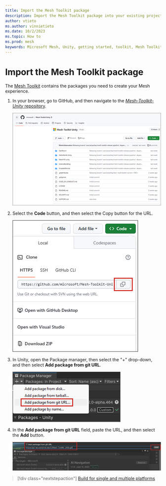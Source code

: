 ```yaml
---
title: Import the Mesh Toolkit package
description: Import the Mesh Toolkit package into your existing project or a new project.
author: vtieto
ms.author: vinnietieto
ms.date: 10/2/2023
ms.topic: How to
ms.prod: mesh
keywords: Microsoft Mesh, Unity, getting started, toolkit, Mesh Toolkit, packages
---
```


# Import the Mesh Toolkit package

The [Mesh Toolkit](../../Create/development-overview.md#develop-in-unity-with-mesh-toolkit) contains the packages you need to create your Mesh experience.

1. In your browser, go to GitHub, and then navigate to the [*Mesh-Toolkit-Unity* repository](https://github.com/microsoft/Mesh-Toolkit-Unity).

    ![______](../../media/get-started-developing-mesh/003-toolkit-in-github.png)

1. Select the **Code** button, and then select the Copy button for the URL.

    ![______](../../media/get-started-developing-mesh/002-github-copy-url-button.png)

1. In Unity, open the Package manager, then select the "+" drop-down, and then select **Add package from git URL**.

    ![___](../../media/get-started-developing-mesh/004-add-package.png)

1. In the **Add package from git URL** field, paste the URL, and then select the **Add** button.

    ![___](../../media/get-started-developing-mesh/005-git-url-field.png)

> [!div class="nextstepaction"]
> [Build for single and multiple platforms](build-for-single-and-multiple-platforms.md)    